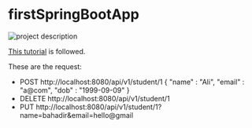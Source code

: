 # firstSpringBootApp


![project description](https://www.filepicker.io/api/file/eGVZZKWyR8S6M7zWjfrB)



[This tutorial](https://youtu.be/9SGDpanrc8U) is followed.

These are the request:
- POST http://localhost:8080/api/v1/student/1
{
    "name" : "Ali",
    "email" : "a@com",
    "dob" : "1999-09-09"
}
- DELETE http://localhost:8080/api/v1/student/1
- PUT http://localhost:8080/api/v1/student/1?name=bahadir&email=hello@gmail
